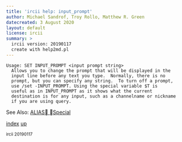 ```yaml
---
title: 'ircii help: input_prompt'
author: Michael Sandrof, Troy Rollo, Matthew R. Green
datecreated: 3 August 2020
layout: default
license: ircii
summary: >
  ircii version: 20190117
  create with help2md.pl
---
```

```
Usage: SET INPUT_PROMPT <input prompt string>
  Allows you to change the prompt that will be displayed in the
  input line before any text you type.  Normally, there is no
  prompt, but you can specify any string.  To turn off a prompt,
  use /set -INPUT_PROMPT. Using the special variable $T is
  useful as in INPUT_PROMPT as it shows what the current 
  destination is for any input, such as a channelname or nickname
  if you are using query.

```
See Also:
  [ALIAS Special](../alias/special.html)

[index](index.html)
[up](..)

<small> ircii 20190117 </small>
